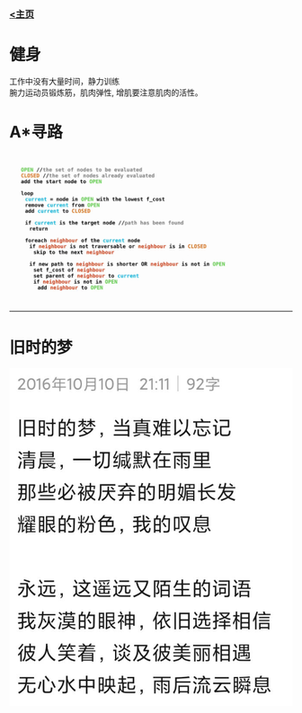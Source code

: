 
### [<主页](https://www.wangdekui.com/)


# 健身
工作中没有大量时间，静力训练  
腕力运动员锻炼筋，肌肉弹性, 增肌要注意肌肉的活性。 

# A*寻路
![astar](../images/astar.png)

# 旧时的梦
![oldd](../images/oldd.png)